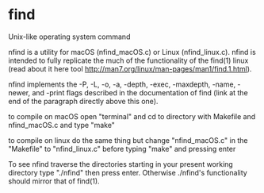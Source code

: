# find
Unix-like operating system command

nfind is a utility for macOS (nfind_macOS.c) or Linux (nfind_linux.c). nfind is intended to fully replicate the much of the functionality of the find(1) linux (read about it here tool http://man7.org/linux/man-pages/man1/find.1.html).

nfind implements the -P, -L, -o, -a, -depth, -exec, -maxdepth, -name, -newer, and -print flags described in the documentation of find (link at the end of the paragraph directly above this one).

to compile on macOS open "terminal" and cd to directory with Makefile and nfind_macOS.c and type "make"

to compile on linux do the same thing but change "nfind_macOS.c" in the "Makefile" to "nfind_linux.c" before typing "make" and pressing enter

To see nfind traverse the directories starting in your present working directory type "./nfind" then press enter. Otherwise ./nfind's functionality should mirror that of find(1). 
